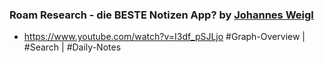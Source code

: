 ### Roam Research - die BESTE Notizen App? by [Johannes Weigl](<./Johannes Weigl.md>)
- <https://www.youtube.com/watch?v=I3df_pSJLjo>
#Graph-Overview | #Search | #Daily-Notes